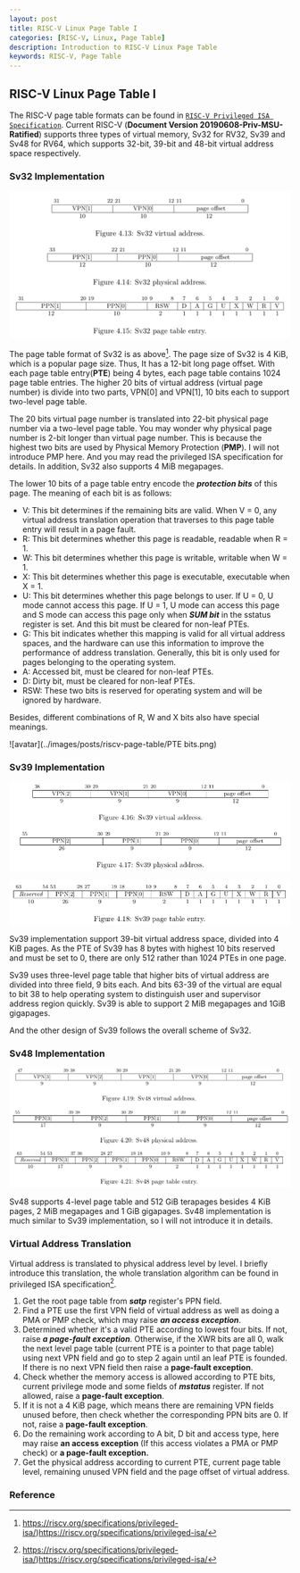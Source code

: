 ```yaml
---
layout: post
title: RISC-V Linux Page Table I
categories: [RISC-V, Linux, Page Table]
description: Introduction to RISC-V Linux Page Table
keywords: RISC-V, Page Table
---
```


## RISC-V Linux Page Table I

The RISC-V page table formats can be found in [`RISC-V Privileged ISA Specification`](https://riscv.org/specifications/privileged-isa/). Current RISC-V (**Document Version 20190608-Priv-MSU-Ratified**) supports three types of virtual memory, Sv32 for RV32, Sv39 and Sv48 for RV64, which supports 32-bit, 39-bit and 48-bit virtual address space respectively.



### Sv32 Implementation

![avatar](../images/posts/riscv-page-table/Sv32.png)

The page table format of Sv32 is as above[^note1]. The page size of Sv32 is 4 KiB, which is a popular page size. Thus,  It has a 12-bit long page offset. With each page table entry(**PTE**) being 4 bytes, each page table contains 1024 page table entries. The higher 20 bits of virtual address (virtual page number) is divide into two parts, VPN[0] and VPN[1], 10 bits each to support two-level page table. 

The 20 bits virtual page number is translated into 22-bit physical page number via a two-level page table. You may wonder why physical page number is 2-bit longer than virtual page number. This is because the highest two bits are used by Physical Memory Protection (**PMP**). I will not introduce PMP here. And you may read the privileged ISA specification for details. In addition, Sv32 also supports 4 MiB megapages.

The lower 10 bits of a page table entry encode the ***protection bits*** of this page. The meaning of each bit is as follows:

-  V: This bit determines if the remaining bits are valid. When V = 0, any virtual address translation operation that traverses to this page table entry will result in a page fault.
- R: This bit determines whether this page is readable, readable when R = 1.
- W: This bit determines whether this page is writable, writable when W = 1.
- X: This bit determines whether this page is executable, executable when X = 1.
- U: This bit determines whether this page belongs to user. If U = 0, U mode cannot access this page. If U = 1, U mode can access this page and S mode can access this page only when ***SUM bit*** in the sstatus register is set. And this bit must be cleared for non-leaf PTEs.
- G: This bit indicates whether this mapping is valid for all virtual address spaces, and the hardware can use this information to improve the performance of address translation. Generally, this bit is only used for pages belonging to the operating system.
- A: Accessed bit, must be cleared for non-leaf PTEs.
- D: Dirty bit, must be cleared for non-leaf PTEs.
- RSW: These two bits is reserved for operating system and will be ignored by hardware.

Besides, different combinations of R, W and X bits also have special meanings.

![avatar](../images/posts/riscv-page-table/PTE bits.png)



### Sv39 Implementation

![avatar](../images/posts/riscv-page-table/Sv39-1.png)

![avatar](../images/posts/riscv-page-table/Sv39-2.png)

Sv39 implementation support 39-bit virtual address space, divided into 4 KiB pages. As the PTE of Sv39 has 8 bytes with highest 10 bits reserved and must be set to 0, there are only 512 rather than 1024 PTEs in one page.

Sv39 uses three-level page table that higher bits of virtual address are divided into three field, 9 bits each. And bits 63-39 of the virtual are equal to bit 38 to help operating system to distinguish user and supervisor address region quickly. Sv39 is able to support 2 MiB megapages and 1GiB gigapages.

And the other design of Sv39 follows the overall scheme of Sv32. 



### Sv48 Implementation

![avatar](../images/posts/riscv-page-table/Sv48.png)

Sv48 supports 4-level page table and 512 GiB terapages besides 4 KiB pages, 2 MiB megapages and 1 GiB gigapages. Sv48 implementation is much similar to Sv39 implementation, so I will not introduce it in details.



### Virtual Address Translation

Virtual address is translated to physical address level by level. I briefly introduce this translation, the whole translation algorithm can be found in privileged ISA specification[^note1].

1. Get the root page table from ***satp*** register's PPN field.
2. Find a PTE use the first VPN field of virtual address as well as doing a PMA or PMP check, which may raise ***an access exception***.
3. Determined whether it's a valid PTE according to lowest four bits. If not, raise ***a page-fault exception***. Otherwise, if the XWR bits are all 0, walk the next level page table (current PTE is a pointer to that page table) using next VPN field and go to step 2 again until an leaf PTE is founded. If there is no next VPN field then raise a **page-fault exception**. 
4. Check whether the memory access is allowed according to PTE bits, current privilege mode and some fields of ***mstatus*** register. If not allowed, raise a **page-fault exception**. 
5. If it is not a 4 KiB page, which means there are remaining VPN fields unused before, then check whether the corresponding PPN bits are 0. If not, raise a **page-fault exception**. 
6. Do the remaining work according to A bit, D bit and access type, here may raise **an access exception** (If this access violates a PMA or PMP check) or **a page-fault exception.**
7. Get the physical address according to current PTE, current page table level, remaining unused VPN field and the page offset of virtual address.



### Reference

[^note1]:https://riscv.org/specifications/privileged-isa/)https://riscv.org/specifications/privileged-isa/